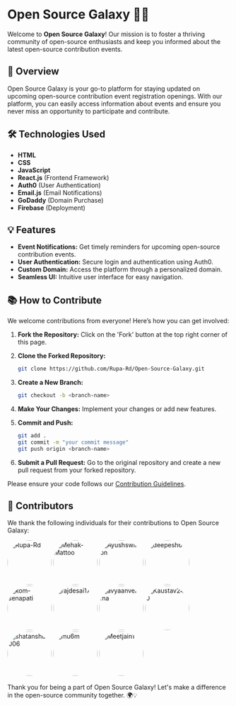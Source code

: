 # Open Source Galaxy 🚀🌌

Welcome to **Open Source Galaxy**! Our mission is to foster a thriving community of open-source enthusiasts and keep you informed about the latest open-source contribution events.

## 🌟 Overview

Open Source Galaxy is your go-to platform for staying updated on upcoming open-source contribution event registration openings. With our platform, you can easily access information about events and ensure you never miss an opportunity to participate and contribute.

## 🛠️ Technologies Used

- **HTML**
- **CSS**
- **JavaScript**
- **React.js** (Frontend Framework)
- **Auth0** (User Authentication)
- **Email.js** (Email Notifications)
- **GoDaddy** (Domain Purchase)
- **Firebase** (Deployment)

## 💡 Features

- **Event Notifications:** Get timely reminders for upcoming open-source contribution events.
- **User Authentication:** Secure login and authentication using Auth0.
- **Custom Domain:** Access the platform through a personalized domain.
- **Seamless UI:** Intuitive user interface for easy navigation.

## 📚 How to Contribute

We welcome contributions from everyone! Here’s how you can get involved:

1. **Fork the Repository:** Click on the 'Fork' button at the top right corner of this page.
2. **Clone the Forked Repository:**
   
   ``` bash
   git clone https://github.com/Rupa-Rd/Open-Source-Galaxy.git
   ``` 
3. **Create a New Branch:**
   ```bash
   git checkout -b <branch-name>
   ```
4. **Make Your Changes:** Implement your changes or add new features.
5. **Commit and Push:**
   ```bash
   git add .
   git commit -m "your commit message"
   git push origin <branch-name>
   ```
6. **Submit a Pull Request:** Go to the original repository and create a new pull request from your forked repository.

Please ensure your code follows our [Contribution Guidelines](Contributors.md).


## 👥 Contributors

We thank the following individuals for their contributions to Open Source Galaxy:

<!-- CONTRIBUTORS-LIST:START -->
  <a href="https://github.com/Rupa-Rd"><img src="https://avatars.githubusercontent.com/u/102663541?v=4" width="100px"   style="border-radius: 50%;" alt="Rupa-Rd"/></a>
  <a href="https://github.com/Mehak-Mattoo"><img src="https://avatars.githubusercontent.com/u/77096365?v=4" width="100px" style="border-radius: 50%;" alt="Mehak-Mattoo"/></a>
  <a href="https://github.com/Ayushswirlon"><img src="https://avatars.githubusercontent.com/u/136717301?v=4" width="100px" style="border-radius: 50%;" alt="Ayushswirlon"/></a>
  <a href="https://github.com/deepesh611"><img src="https://avatars.githubusercontent.com/u/123585104?v=4" width="100px" style="border-radius: 50%;" alt="deepesh611"/></a>
  <a href="https://github.com/kom-senapati"><img src="https://avatars.githubusercontent.com/u/92045934?v=4" width="100px" style="border-radius: 50%;" alt="kom-senapati"/></a>
  <a href="https://github.com/rajdesai17"><img src="https://avatars.githubusercontent.com/u/118588662?v=4" width="100px" style="border-radius: 50%;" alt="rajdesai17"/></a>
  <a href="https://github.com/avyaanverma"><img src="https://avatars.githubusercontent.com/u/114806843?v=4" width="100px" style="border-radius: 50%;" alt="avyaanverma"/></a>
  <a href="https://github.com/Kaustav2410"><img src="https://avatars.githubusercontent.com/u/94297897?v=4" width="100px" style="border-radius: 50%;" alt="Kaustav2410"/></a>
  <a href="https://github.com/shatanshu3006"><img src="https://avatars.githubusercontent.com/u/100084737?v=4" width="100px" style="border-radius: 50%;" alt="shatanshu3006"/></a>
  <a href="https://github.com/mu6m"><img src="https://avatars.githubusercontent.com/u/121174019?v=4" width="100px" style="border-radius: 50%;" alt="mu6m"/></a>
  <a href="https://github.com/Meetjain1"><img src="https://avatars.githubusercontent.com/u/133582566?v=4" width="100px" style="border-radius: 50%;" alt="Meetjain1"/></a>
<!-- CONTRIBUTORS-LIST:END -->

Thank you for being a part of Open Source Galaxy! Let's make a difference in the open-source community together. 🌍💡
